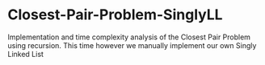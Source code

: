 # Closest-Pair-Problem-SinglyLL
Implementation and time complexity analysis of the Closest Pair Problem using recursion. This time however we manually implement our own Singly Linked List
